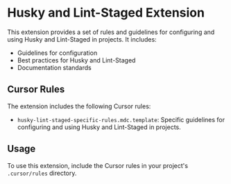 # Husky and Lint-Staged Extension

This extension provides a set of rules and guidelines for configuring and using Husky and Lint-Staged in projects. It includes:

- Guidelines for configuration
- Best practices for Husky and Lint-Staged
- Documentation standards

## Cursor Rules

The extension includes the following Cursor rules:

- `husky-lint-staged-specific-rules.mdc.template`: Specific guidelines for configuring and using Husky and Lint-Staged in projects.

## Usage

To use this extension, include the Cursor rules in your project's `.cursor/rules` directory. 